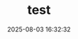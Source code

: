 ---
title: test
date: 2025-08-03 16:32:32
tags: test
cover: /img/ais3 2025/2025 AIS3.webp
urname: test
---